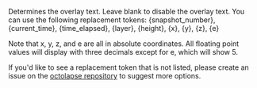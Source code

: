 Determines the overlay text. Leave blank to disable the overlay text. You can use the following replacement tokens: {snapshot_number}, {current_time}, {time_elapsed}, {layer}, {height}, {x}, {y}, {z}, {e}

Note that x, y, z, and e are all in absolute coordinates.  All floating point values will display with three decimals except for e, which will show 5.

If you'd like to see a replacement token that is not listed, please create an issue on the [octolapse repository](https://github.com/FormerLurker/Octolapse/issues) to suggest more options.
